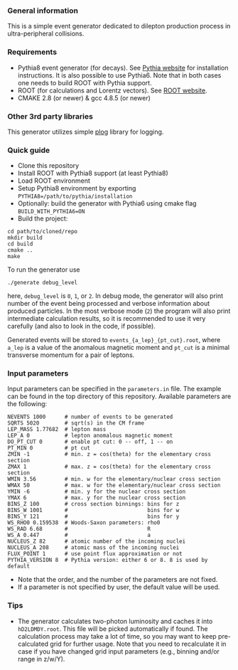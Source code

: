 ### General information

This is a simple event generator dedicated to dilepton production process in ultra-peripheral collisions.

### Requirements

* Pythia8 event generator (for decays). See [Pythia website](https://pythia.org/) for installation instructions. It is
  also possible to use Pythia6. Note that in both cases one needs to build ROOT with Pythia support.
* ROOT (for calculations and Lorentz vectors). See [ROOT website](https://root.cern.ch/).
* CMAKE 2.8 (or newer) & gcc 4.8.5 (or newer)

### Other 3rd party libraries

This generator utilizes simple [plog](https://github.com/SergiusTheBest/plog) library for logging.

### Quick guide

* Clone this repository
* Install ROOT with Pythia8 support (at least Pythia8)
* Load ROOT environment
* Setup Pythia8 environment by exporting `PYTHIA8=/path/to/pythia/installation`
* Optionally: build the generator with Pythia6 using cmake flag `BUILD_WITH_PYTHIA6=ON`
* Build the project:
```shell
cd path/to/cloned/repo
mkdir build
cd build
cmake ..
make
```

To run the generator use

```shell
./generate debug_level
```

here, `debug_level` is `0`, `1`, or `2`. In debug mode, the generator will also print number of the event being
processed and verbose information about produced particles. In the most verbose mode (`2`) the program will also print
intermediate calculation results, so it is recommended to use it very carefully (and also to look in the code, if
possible).

Generated events will be stored to `events_{a_lep}_{pt_cut}.root`, where `a_lep` is a value of the anomalous magnetic
moment and `pt_cut` is a minimal transverse momentum for a pair of leptons.

### Input parameters

Input parameters can be specified in the `parameters.in` file. The example can be found in the top directory of this
repository. Available parameters are the following:

```
NEVENTS 1000      # number of events to be generated
SQRTS 5020        # sqrt(s) in the CM frame
LEP_MASS 1.77682  # lepton mass
LEP_A 0           # lepton anomalous magnetic moment
DO_PT_CUT 0       # enable pt cut: 0 -- off, 1 -- on
PT_MIN 0          # pt cut
ZMIN -1           # min. z = cos(theta) for the elementary cross section
ZMAX 1            # max. z = cos(theta) for the elementary cross section
WMIN 3.56         # min. w for the elementary/nuclear cross section
WMAX 50           # max. w for the elementary/nuclear cross section
YMIN -6           # min. y for the nuclear cross section
YMAX 6            # max. y for the nuclear cross section
BINS_Z 100        # cross section binnings: bins for z
BINS_W 1001       #                         bins for w
BINS_Y 121        #                         bins for y
WS_RHO0 0.159538  # Woods-Saxon parameters: rho0
WS_RAD 6.68       #                         R
WS_A 0.447        #                         a
NUCLEUS_Z 82      # atomic number of the incoming nuclei
NUCLEUS_A 208     # atomic mass of the incoming nuclei
FLUX_POINT 1      # use point flux approximation or not
PYTHIA_VERSION 8  # Pythia version: either 6 or 8. 8 is used by default
```

* Note that the order, and the number of the parameters are not fixed.
* If a parameter is not specified by user, the default value will be used.

### Tips

* The generator calculates two-photon luminosity and caches it into `hD2LDMDY.root`. This file will be picked automatically if found. The calculation process may take a lot of time, so you may want to keep pre-calculated grid for further usage. Note that you need to recalculate it in case if you have changed grid input parameters (e.g., binning and/or range in z/w/Y).